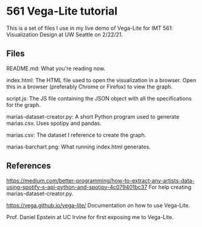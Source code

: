 # 561 Vega-Lite tutorial

This is a set of files I use in my live demo of Vega-Lite for IMT 561: Visualization Design
at UW Seattle on 2/22/21.

## Files

README.md: What you're reading now.

index.html: The HTML file used to open the visualization in a browser. Open this in a browser
(preferably Chrome or Firefox) to view the graph.

script.js: The JS file containing the JSON object with all the specifications for the graph.

marias-dataset-creator.py: A short Python program used to generate marias.csv. Uses spotipy and pandas.

marias.csv: The dataset I reference to create the graph.

marias-barchart.png: What running index.html generates.

## References

https://medium.com/better-programming/how-to-extract-any-artists-data-using-spotify-s-api-python-and-spotipy-4c079401bc37
For help creating marias-dataset-creator.py.

https://vega.github.io/vega-lite/
Documentation on how to use Vega-Lite.

Prof. Daniel Epstein at UC Irvine for first exposing me to Vega-Lite.
